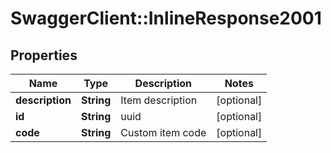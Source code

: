# SwaggerClient::InlineResponse2001

## Properties
Name | Type | Description | Notes
------------ | ------------- | ------------- | -------------
**description** | **String** | Item description | [optional] 
**id** | **String** | uuid | [optional] 
**code** | **String** | Custom item code | [optional] 


